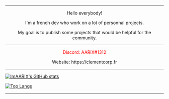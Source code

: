 - - - -

<p align=center>
Hello everybody!
</p>

<p align=center>
I'm a french dev who work on a lot of personnal projects.
</p>

<p align=center>
My goal is to publish some projects that would be helpful for the community.
</p>

- - - -

<p style="color: red;" align=center>
Discord: AARIX#1312
</p>

<p align=center>
Website: https://clementcorp.fr
</p>

- - - -

[![ImAARIX's GitHub stats](https://github-readme-stats.vercel.app/api?username=ImAARIX&count_private=true&show_icons=true&theme=dark)](https://github.com/anuraghazra/github-readme-stats)


[![Top Langs](https://github-readme-stats.vercel.app/api/top-langs/?username=ImAARIX&theme=dark)](https://github.com/anuraghazra/github-readme-stats)

- - - -
